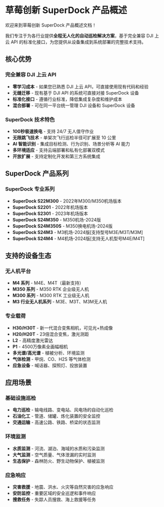 # 草莓创新 SuperDock 产品概述

欢迎来到草莓创新 SuperDock 产品概述文档！

我们专注于为各行业提供**全程无人化的自动巡检解决方案**，基于完全兼容 DJI 上云 API 的标准化接口，为您提供从设备集成到系统部署的完整技术支持。

## 核心优势

### 完全兼容 DJI 上云 API
- **零学习成本** - 如果您已熟悉 DJI 上云 API，可直接使用现有代码和经验
- **无缝迁移** - 现有基于 DJI API 的系统可直接对接 SuperDock 设备
- **标准化接口** - 遵循行业标准，降低集成复杂度和维护成本
- **混合部署** - 可在同一平台统一管理 DJI 设备和 SuperDock 设备

### SuperDock 技术特色
- **100秒极速换电** - 支持 24/7 无人值守作业
- **无限跳飞技术** - 单架次飞行巡检半径可扩展至 10 公里
- **AI 智能识别** - 集成目标检测、行为识别、场景分析等 AI 能力
- **多环境适应** - 支持云端部署和私有化部署双模式
- **开放扩展** - 支持定制化开发和第三方系统集成

## SuperDock 产品系列

### SuperDock 专业系列

- **SuperDock S22M300** - 2022年M300/M350机场版本
- **SuperDock S2201** - 2022年机场版本
- **SuperDock S2301** - 2023年机场版本
- **SuperDock S24M350** - M350机场-2024版
- **SuperDock S24M350S** - M350换电机场-2024版
- **SuperDock S24M3** - M3机场-2024版[支持型号M3E/M3T/M3M]
- **SuperDock S24M4** - M4机场-2024版[支持无人机型号M4E/M4T]


## 支持的设备生态

### 无人机平台
- **M4 系列** - M4E、M4T（最新支持）
- **M350 系列** - M350 RTK 企业级无人机
- **M300 系列** - M300 RTK 工业级无人机
- **M3 行业无人机系列** - M3E、M3T、M3M无人机

### 专业载荷
- **H30/H30T** - 新一代混合变焦相机，可见光+热成像
- **H20/H20T** - 23倍混合变焦，激光测距
- **L2** - 高精度激光雷达
- **P1** - 4500万像素全画幅相机
- **多光谱/高光谱** - 植被分析、环境监测
- **气体检测** - 甲烷、CO、H2S 等气体检测
- **应急设备** - 喊话器、探照灯、投放装置

## 应用场景

### 基础设施巡检
- **电力巡检** - 输电线路、变电站、风电场的自动化巡检
- **石油化工** - 管道、储罐、炼化装置的安全监控
- **交通运输** - 高速公路、铁路、桥梁的状态监测

### 环境监测
- **水质监测** - 河流、湖泊、海域的水质和污染监测
- **大气监测** - 空气质量、气体泄漏的实时监测
- **生态保护** - 森林防火、野生动物保护、植被监测

### 应急响应
- **灾害救援** - 地震、洪水、火灾等自然灾害的应急响应
- **安防监控** - 重要区域的安全巡逻和事件响应
- **搜救任务** - 失踪人员搜救、海上救援等任务
